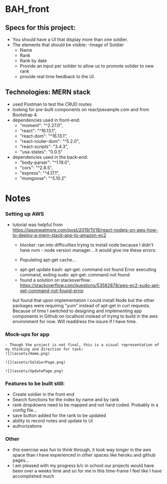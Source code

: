 # BAH_front

## Specs for this project:
- You should have a UI that display more than one soldier.
- The elements that should be visible: 
    -Image of Soldier
    - Name
    - Rank
    - Rank by date
    - Provide an input per solider to allow us to promote solider to new rank
    - provide real time feedback to the UI.


## Technologies: MERN stack
 - used Postman to test the CRUD routes
 - looking for pre-built components on reactjsexample.com and from Bootstrap 4.
 - dependencies used in front-end:
    - "moment": "^2.27.0",
    - "react": "^16.13.1",
    - "react-dom": "^16.13.1",
    - "react-router-dom": "^5.2.0",
    - "react-scripts": "3.4.3",
    - "usa-states": "0.0.5"
 - dependencies used in the back-end:
    - "body-parser": "^1.19.0",
    - "cors": "^2.8.5",
    - "express": "^4.17.1",
    - "mongoose": "^5.10.2"


# Notes

### Setting up AWS
- tutorial was helpful from https://jasonwatmore.com/post/2019/11/18/react-nodejs-on-aws-how-to-deploy-a-mern-stack-app-to-amazon-ec2

    - blocker: ran into difficulties trying to install node because I didn't have nvm - node version manager... it would give me these errors:

    - Populating apt-get cache...

    + apt-get update
    bash: apt-get: command not found
    Error executing command, exiting
    sudo: apt-get: command not found

    - found a solution on stackoverflow: https://stackoverflow.com/questions/53582878/aws-ec2-sudo-apt-get-command-not-found-error

    but found that upon implementation I could install Node but the other packages were requiring "yum" instead of apt-get in curl requests.  Because of time I switched to designing and implementing app components in Github on localhost instead of trying to build in the aws environment for now.  Will readdress the issure if I have time.

### Mock-ups for app
    - Though the project is not final, this is a visual representation of my thinking and direction for task:
    ![](assets/Home.png)

    ![](assets/SoldierPage.png)

    ![](assets/UpdatePage.png)

### Features to be built still:
- Create soldier in the front end
- Search functions for the index by name and by rank
- rank dropdowns need to be mapped and not hard coded.  Probably in a config file...
- save button added for the rank to be updated
- ability to record notes and update to UI
- authorizations

### Other
- this exercise was fun to think through, it took way longer in the aws space than I have experienced in other spaces like heroku and github pages...
- I am pleased with my progress b/c in school our projects would have been over a weeks time and so for me in this time-frame I feel like I have accomplished much
